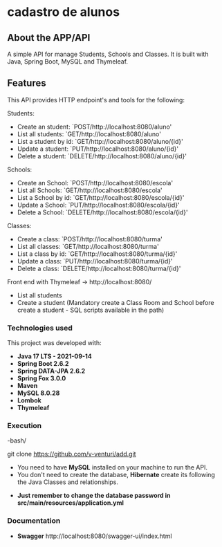# cadastro de alunos 

## About the APP/API

A  simple API for manage Students, Schools and Classes. It is built with Java, Spring Boot, MySQL and Thymeleaf.

## Features

This API provides HTTP endpoint's and tools for the following:

Students:
* Create an student: `POST/http://localhost:8080/aluno'
* List all students: `GET/http://localhost:8080/aluno'
* List a student by id: `GET/http://localhost:8080/aluno/{id}'
* Update a student: `PUT/http://localhost:8080/aluno/{id}'
* Delete a student: `DELETE/http://localhost:8080/aluno/{id}'

Schools:
* Create an School: `POST/http://localhost:8080/escola'
* List all Schools: `GET/http://localhost:8080/escola'
* List a School by id: `GET/http://localhost:8080/escola/{id}'
* Update a School: `PUT/http://localhost:8080/escola/{id}'
* Delete a School: `DELETE/http://localhost:8080/escola/{id}'

Classes:
* Create a class: `POST/http://localhost:8080/turma'
* List all classes: `GET/http://localhost:8080/turma'
* List a class by id: `GET/http://localhost:8080/turma/{id}'
* Update a class: `PUT/http://localhost:8080/turma/{id}'
* Delete a class: `DELETE/http://localhost:8080/turma/{id}'

Front end with Thymeleaf
 -> http://localhost:8080/
* List all students
* Create a student
  (Mandatory create a Class Room and School before create a student - SQL scripts available in the path)

### Technologies used

This project was developed with:

* **Java 17 LTS - 2021-09-14**
* **Spring Boot 2.6.2**
* **Spring DATA-JPA 2.6.2**
* **Spring Fox 3.0.0**
* **Maven**
* **MySQL 8.0.28**
* **Lombok**
* **Thymeleaf**

### Execution
-bash/

git clone https://github.com/v-venturi/add.git
- You need to have **MySQL** installed on your machine to run the API.
- You don't need to create the database, **Hibernate** create its following the Java Classes and relationships.

* **Just remember to change the database password in src/main/resources/application.yml**

### Documentation

* **Swagger** http://localhost:8080/swagger-ui/index.html

